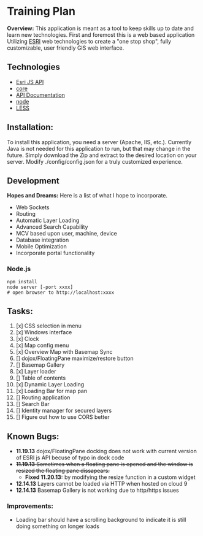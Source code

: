 # Training Plan

**Overview:** This application is meant as a tool to keep skills up to date and learn new technologies. 
First and foremost this is a web based application Utilizing [ESRI](http://www.esri.com/) web technologies to create a "one stop shop", fully customizable, user friendly GIS web interface.

## Technologies

* [Esri JS API][]
* [core][]
* [API Documentation][]
* [node][]
* [LESS][]

## Installation:

To install this application, you need a server (Apache, IIS, etc.). Currently Java is not needed for this application to run, but that may change in the future. Simply download the Zip and extract to the desired location on your server.
Modify ./config/config.json for a truly customized experience.

## Development
**Hopes and Dreams:** Here is a list of what I hope to incorporate.
* Web Sockets
* Routing
* Automatic Layer Loading
* Advanced Search Capability
* MCV based upon user, machine, device
* Database integration
* Mobile Optimization
* Incorporate portal functionality

### Node.js

    npm install
    node server [-port xxxx]
    # open browser to http://localhost:xxxx

## Tasks:
1. [x] CSS selection in menu
2. [x] Windows interface
3. [x] Clock
4. [x] Map config menu
5. [x] Overview Map with Basemap Sync
6. [] dojox/FloatingPane maximize/restore button
7. [] Basemap Gallery
8. [x] Layer loader
9. [] Table of contents
10. [x] Dynamic Layer Loading
11. [x] Loading Bar for map pan
12. [] Routing application
13. [] Search Bar
14. [] Identity manager for secured layers
15. [] Figure out how to use CORS better

## Known Bugs:
- **11.19.13** dojox/FloatingPane docking does not work with current version of ESRI js API becuse of typo in dock code
- ~~**11.19.13** Sometimes when a floating pane is opened and the window is resized the floating pane dissapears.~~ 
    - **Fixed 11.20.13:** by modifying the resize function in a custom widget
- **12.14.13** Layers cannot be loaded via HTTP when hosted on cloud 9
- **12.14.13** Basemap Gallery is not working due to http/https issues

### Improvements:
- Loading bar should have a scrolling background to indicate it is still doing something on longer loads

[core]: https://github.com/dojo/dojo
[API Documentation]: http://dojotoolkit.org/api/
[ESRI JS API]: https://developers.arcgis.com/en/javascript/jsapi/
[node]: http://nodejs.org/
[LESS]:http://lesscss.org/